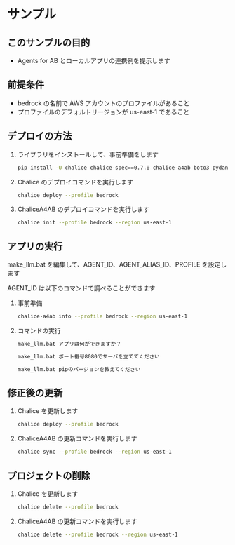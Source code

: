 # サンプル

## このサンプルの目的

- Agents for AB とローカルアプリの連携例を提示します

## 前提条件

- bedrock の名前で AWS アカウントのプロファイルがあること
- プロファイルのデフォルトリージョンが us-east-1 であること

## デプロイの方法

1. ライブラリをインストールして、事前準備をします

   ```bash
   pip install -U chalice chalice-spec==0.7.0 chalice-a4ab boto3 pydantic
   ```

2. Chalice のデプロイコマンドを実行します

   ```bash
   chalice deploy --profile bedrock
   ```

3. ChaliceA4AB のデプロイコマンドを実行します

   ```bash
   chalice init --profile bedrock --region us-east-1
   ```

## アプリの実行

make_llm.bat を編集して、AGENT_ID、AGENT_ALIAS_ID、PROFILE を設定します

AGENT_ID は以下のコマンドで調べることができます

1. 事前準備

   ```bash
   chalice-a4ab info --profile bedrock --region us-east-1
   ```

2. コマンドの実行

   ```bash
   make_llm.bat アプリは何ができますか？
   ```

   ```bash
   make_llm.bat ポート番号8080でサーバを立ててください
   ```

   ```bash
   make_llm.bat pipのバージョンを教えてください
   ```

## 修正後の更新

1. Chalice を更新します

   ```bash
   chalice deploy --profile bedrock
   ```

2. ChaliceA4AB の更新コマンドを実行します

   ```bash
   chalice sync --profile bedrock --region us-east-1
   ```

## プロジェクトの削除

1. Chalice を更新します

   ```bash
   chalice delete --profile bedrock
   ```

2. ChaliceA4AB の更新コマンドを実行します

   ```bash
   chalice delete --profile bedrock --region us-east-1
   ```

